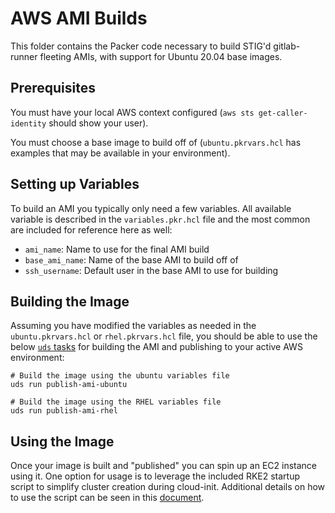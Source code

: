 # AWS AMI Builds

This folder contains the Packer code necessary to build STIG'd gitlab-runner fleeting AMIs, with support for Ubuntu 20.04 base images.

## Prerequisites

You must have your local AWS context configured (`aws sts get-caller-identity` should show your user).

You must choose a base image to build off of (`ubuntu.pkrvars.hcl` has examples that may be available in your environment).

## Setting up Variables

To build an AMI you typically only need a few variables. All available variable is described in the `variables.pkr.hcl` file and the most common are included for reference here as well:
- `ami_name`: Name to use for the final AMI build
- `base_ami_name`: Name of the base AMI to build off of
- `ssh_username`: Default user in the base AMI to use for building

## Building the Image

Assuming you have modified the variables as needed in the `ubuntu.pkrvars.hcl` or `rhel.pkrvars.hcl` file, you should be able to use the below [`uds` tasks](https://github.com/defenseunicorns/uds-cli/blob/main/docs/runner.md) for building the AMI and publishing to your active AWS environment:

```console
# Build the image using the ubuntu variables file
uds run publish-ami-ubuntu

# Build the image using the RHEL variables file
uds run publish-ami-rhel
```

## Using the Image

Once your image is built and "published" you can spin up an EC2 instance using it. One option for usage is to leverage the included RKE2 startup script to simplify cluster creation during cloud-init. Additional details on how to use the script can be seen in this [document](./docs/rke2-startup.md).
